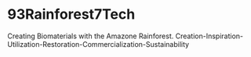 # 93Rainforest7Tech
Creating Biomaterials with the Amazone Rainforest. Creation-Inspiration-Utilization-Restoration-Commercialization-Sustainability
